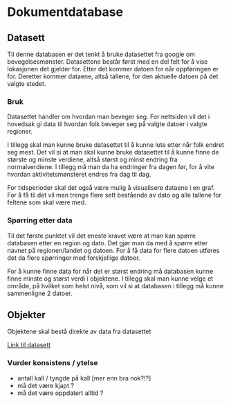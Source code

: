 # Dokumentdatabase

## Datasett
Til denne databasen er det tenkt å bruke datasettet fra google om bevegelsesmønster. Datasettene består først med en del felt for å vise lokasjonen det gjelder for. Etter det kommer datoen for når oppføringen er for. Deretter kommer dataene, altså tallene, for den aktuelle datoen på det valgte stedet.

### Bruk
Datasettet handler om hvordan man beveger seg. For nettsiden vil det i hovedsak gi data til hvordan folk beveger seg på valgte datoer i valgte regioner.

I tillegg skal man kunne bruke datasettet til å kunne lete etter når folk endret seg mest. Det vil si at man skal kunne bruke datasettet til å kunne finne de største og minste verdiene, altså størst og minst endring fra normalverdiene. I tillegg må man da ha endringer fra dagen før, for å vite hvordan aktivitetsmønsteret endres fra dag til dag.

For tidsperioder skal det også være mulig å visualisere dataene i en graf. For å få til det vil man trenge flere sett bestående av dato og alle tallene for feltene som skal være med.

### Spørring etter data
Til det første punktet vil det eneste kravet være at man kan spørre databasen etter en region og dato. Det gjør man da med å spørre etter navnet på regionen/landet og datoen. For å få data for flere datoen utføres det da flere spørringer med forskjellige datoer.

For å kunne finne data for når det er størst endring må databasen kunne finne minste og størst verdi i objektene. I tillegg skal man kunne velge et område, på hvilket som helst nivå, som vil si at databasen i tillegg må kunne sammenligne 2 datoer.


## Objekter
Objektene skal bestå direkte av data fra datasettet

[Link til datasett](https://www.google.com/covid19/mobility/)

### Vurder konsistens / ytelse

* antall kall / tyngde på kall  [mer enn bra nok?!?]
* må det være kjapt ?
* må det være oppdatert alltid ?